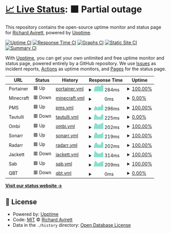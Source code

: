 # [📈 Live Status](https://status.redacted-designs.com): <!--live status--> **🟧 Partial outage**

This repository contains the open-source uptime monitor and status page for [Richard Avirett](https://status.redacted-designs.com), powered by [Upptime](https://github.com/upptime/upptime).

[![Uptime CI](https://github.com/ravirett/megastor-monitor/workflows/Uptime%20CI/badge.svg)](https://github.com/ravirett/megastor-monitor/actions?query=workflow%3A%22Uptime+CI%22)
[![Response Time CI](https://github.com/ravirett/megastor-monitor/workflows/Response%20Time%20CI/badge.svg)](https://github.com/ravirett/megastor-monitor/actions?query=workflow%3A%22Response+Time+CI%22)
[![Graphs CI](https://github.com/ravirett/megastor-monitor/workflows/Graphs%20CI/badge.svg)](https://github.com/ravirett/megastor-monitor/actions?query=workflow%3A%22Graphs+CI%22)
[![Static Site CI](https://github.com/ravirett/megastor-monitor/workflows/Static%20Site%20CI/badge.svg)](https://github.com/ravirett/megastor-monitor/actions?query=workflow%3A%22Static+Site+CI%22)
[![Summary CI](https://github.com/ravirett/megastor-monitor/workflows/Summary%20CI/badge.svg)](https://github.com/ravirett/megastor-monitor/actions?query=workflow%3A%22Summary+CI%22)

With [Upptime](https://upptime.js.org), you can get your own unlimited and free uptime monitor and status page, powered entirely by a GitHub repository. We use [Issues](https://github.com/ravirett/megastor-monitor/issues) as incident reports, [Actions](https://github.com/ravirett/megastor-monitor/actions) as uptime monitors, and [Pages](https://status.redacted-designs.com) for the status page.

<!--start: status pages-->
<!-- This summary is generated by Upptime (https://github.com/upptime/upptime) -->
<!-- Do not edit this manually, your changes will be overwritten -->
<!-- prettier-ignore -->
| URL | Status | History | Response Time | Uptime |
| --- | ------ | ------- | ------------- | ------ |
| <img alt="" src="https://icons.duckduckgo.com/ip3/null.ico" height="13"> Portainer | 🟩 Up | [portainer.yml](https://github.com/ravirett/megastor-monitor/commits/HEAD/history/portainer.yml) | <details><summary><img alt="Response time graph" src="./graphs/portainer/response-time-week.png" height="20"> 284ms</summary><br><a href="https://ravirett.github.io/megastor-monitor/history/portainer"><img alt="Response time 377" src="https://img.shields.io/endpoint?url=https%3A%2F%2Fraw.githubusercontent.com%2Fravirett%2Fmegastor-monitor%2FHEAD%2Fapi%2Fportainer%2Fresponse-time.json"></a><br><a href="https://ravirett.github.io/megastor-monitor/history/portainer"><img alt="24-hour response time 315" src="https://img.shields.io/endpoint?url=https%3A%2F%2Fraw.githubusercontent.com%2Fravirett%2Fmegastor-monitor%2FHEAD%2Fapi%2Fportainer%2Fresponse-time-day.json"></a><br><a href="https://ravirett.github.io/megastor-monitor/history/portainer"><img alt="7-day response time 284" src="https://img.shields.io/endpoint?url=https%3A%2F%2Fraw.githubusercontent.com%2Fravirett%2Fmegastor-monitor%2FHEAD%2Fapi%2Fportainer%2Fresponse-time-week.json"></a><br><a href="https://ravirett.github.io/megastor-monitor/history/portainer"><img alt="30-day response time 377" src="https://img.shields.io/endpoint?url=https%3A%2F%2Fraw.githubusercontent.com%2Fravirett%2Fmegastor-monitor%2FHEAD%2Fapi%2Fportainer%2Fresponse-time-month.json"></a><br><a href="https://ravirett.github.io/megastor-monitor/history/portainer"><img alt="1-year response time 377" src="https://img.shields.io/endpoint?url=https%3A%2F%2Fraw.githubusercontent.com%2Fravirett%2Fmegastor-monitor%2FHEAD%2Fapi%2Fportainer%2Fresponse-time-year.json"></a></details> | <details><summary><a href="https://ravirett.github.io/megastor-monitor/history/portainer">100.00%</a></summary><a href="https://ravirett.github.io/megastor-monitor/history/portainer"><img alt="All-time uptime 99.98%" src="https://img.shields.io/endpoint?url=https%3A%2F%2Fraw.githubusercontent.com%2Fravirett%2Fmegastor-monitor%2FHEAD%2Fapi%2Fportainer%2Fuptime.json"></a><br><a href="https://ravirett.github.io/megastor-monitor/history/portainer"><img alt="24-hour uptime 100.00%" src="https://img.shields.io/endpoint?url=https%3A%2F%2Fraw.githubusercontent.com%2Fravirett%2Fmegastor-monitor%2FHEAD%2Fapi%2Fportainer%2Fuptime-day.json"></a><br><a href="https://ravirett.github.io/megastor-monitor/history/portainer"><img alt="7-day uptime 100.00%" src="https://img.shields.io/endpoint?url=https%3A%2F%2Fraw.githubusercontent.com%2Fravirett%2Fmegastor-monitor%2FHEAD%2Fapi%2Fportainer%2Fuptime-week.json"></a><br><a href="https://ravirett.github.io/megastor-monitor/history/portainer"><img alt="30-day uptime 99.98%" src="https://img.shields.io/endpoint?url=https%3A%2F%2Fraw.githubusercontent.com%2Fravirett%2Fmegastor-monitor%2FHEAD%2Fapi%2Fportainer%2Fuptime-month.json"></a><br><a href="https://ravirett.github.io/megastor-monitor/history/portainer"><img alt="1-year uptime 99.98%" src="https://img.shields.io/endpoint?url=https%3A%2F%2Fraw.githubusercontent.com%2Fravirett%2Fmegastor-monitor%2FHEAD%2Fapi%2Fportainer%2Fuptime-year.json"></a></details>
| <img alt="" src="https://icons.duckduckgo.com/ip3/null.ico" height="13"> Minecraft | 🟥 Down | [minecraft.yml](https://github.com/ravirett/megastor-monitor/commits/HEAD/history/minecraft.yml) | <details><summary><img alt="Response time graph" src="./graphs/minecraft/response-time-week.png" height="20"> 0ms</summary><br><a href="https://ravirett.github.io/megastor-monitor/history/minecraft"><img alt="Response time 0" src="https://img.shields.io/endpoint?url=https%3A%2F%2Fraw.githubusercontent.com%2Fravirett%2Fmegastor-monitor%2FHEAD%2Fapi%2Fminecraft%2Fresponse-time.json"></a><br><a href="https://ravirett.github.io/megastor-monitor/history/minecraft"><img alt="24-hour response time 0" src="https://img.shields.io/endpoint?url=https%3A%2F%2Fraw.githubusercontent.com%2Fravirett%2Fmegastor-monitor%2FHEAD%2Fapi%2Fminecraft%2Fresponse-time-day.json"></a><br><a href="https://ravirett.github.io/megastor-monitor/history/minecraft"><img alt="7-day response time 0" src="https://img.shields.io/endpoint?url=https%3A%2F%2Fraw.githubusercontent.com%2Fravirett%2Fmegastor-monitor%2FHEAD%2Fapi%2Fminecraft%2Fresponse-time-week.json"></a><br><a href="https://ravirett.github.io/megastor-monitor/history/minecraft"><img alt="30-day response time 0" src="https://img.shields.io/endpoint?url=https%3A%2F%2Fraw.githubusercontent.com%2Fravirett%2Fmegastor-monitor%2FHEAD%2Fapi%2Fminecraft%2Fresponse-time-month.json"></a><br><a href="https://ravirett.github.io/megastor-monitor/history/minecraft"><img alt="1-year response time 0" src="https://img.shields.io/endpoint?url=https%3A%2F%2Fraw.githubusercontent.com%2Fravirett%2Fmegastor-monitor%2FHEAD%2Fapi%2Fminecraft%2Fresponse-time-year.json"></a></details> | <details><summary><a href="https://ravirett.github.io/megastor-monitor/history/minecraft">0.00%</a></summary><a href="https://ravirett.github.io/megastor-monitor/history/minecraft"><img alt="All-time uptime 0.00%" src="https://img.shields.io/endpoint?url=https%3A%2F%2Fraw.githubusercontent.com%2Fravirett%2Fmegastor-monitor%2FHEAD%2Fapi%2Fminecraft%2Fuptime.json"></a><br><a href="https://ravirett.github.io/megastor-monitor/history/minecraft"><img alt="24-hour uptime 0.00%" src="https://img.shields.io/endpoint?url=https%3A%2F%2Fraw.githubusercontent.com%2Fravirett%2Fmegastor-monitor%2FHEAD%2Fapi%2Fminecraft%2Fuptime-day.json"></a><br><a href="https://ravirett.github.io/megastor-monitor/history/minecraft"><img alt="7-day uptime 0.00%" src="https://img.shields.io/endpoint?url=https%3A%2F%2Fraw.githubusercontent.com%2Fravirett%2Fmegastor-monitor%2FHEAD%2Fapi%2Fminecraft%2Fuptime-week.json"></a><br><a href="https://ravirett.github.io/megastor-monitor/history/minecraft"><img alt="30-day uptime 0.00%" src="https://img.shields.io/endpoint?url=https%3A%2F%2Fraw.githubusercontent.com%2Fravirett%2Fmegastor-monitor%2FHEAD%2Fapi%2Fminecraft%2Fuptime-month.json"></a><br><a href="https://ravirett.github.io/megastor-monitor/history/minecraft"><img alt="1-year uptime 0.00%" src="https://img.shields.io/endpoint?url=https%3A%2F%2Fraw.githubusercontent.com%2Fravirett%2Fmegastor-monitor%2FHEAD%2Fapi%2Fminecraft%2Fuptime-year.json"></a></details>
| <img alt="" src="https://icons.duckduckgo.com/ip3/null.ico" height="13"> PMS | 🟩 Up | [pms.yml](https://github.com/ravirett/megastor-monitor/commits/HEAD/history/pms.yml) | <details><summary><img alt="Response time graph" src="./graphs/pms/response-time-week.png" height="20"> 296ms</summary><br><a href="https://ravirett.github.io/megastor-monitor/history/pms"><img alt="Response time 319" src="https://img.shields.io/endpoint?url=https%3A%2F%2Fraw.githubusercontent.com%2Fravirett%2Fmegastor-monitor%2FHEAD%2Fapi%2Fpms%2Fresponse-time.json"></a><br><a href="https://ravirett.github.io/megastor-monitor/history/pms"><img alt="24-hour response time 465" src="https://img.shields.io/endpoint?url=https%3A%2F%2Fraw.githubusercontent.com%2Fravirett%2Fmegastor-monitor%2FHEAD%2Fapi%2Fpms%2Fresponse-time-day.json"></a><br><a href="https://ravirett.github.io/megastor-monitor/history/pms"><img alt="7-day response time 296" src="https://img.shields.io/endpoint?url=https%3A%2F%2Fraw.githubusercontent.com%2Fravirett%2Fmegastor-monitor%2FHEAD%2Fapi%2Fpms%2Fresponse-time-week.json"></a><br><a href="https://ravirett.github.io/megastor-monitor/history/pms"><img alt="30-day response time 319" src="https://img.shields.io/endpoint?url=https%3A%2F%2Fraw.githubusercontent.com%2Fravirett%2Fmegastor-monitor%2FHEAD%2Fapi%2Fpms%2Fresponse-time-month.json"></a><br><a href="https://ravirett.github.io/megastor-monitor/history/pms"><img alt="1-year response time 319" src="https://img.shields.io/endpoint?url=https%3A%2F%2Fraw.githubusercontent.com%2Fravirett%2Fmegastor-monitor%2FHEAD%2Fapi%2Fpms%2Fresponse-time-year.json"></a></details> | <details><summary><a href="https://ravirett.github.io/megastor-monitor/history/pms">100.00%</a></summary><a href="https://ravirett.github.io/megastor-monitor/history/pms"><img alt="All-time uptime 99.76%" src="https://img.shields.io/endpoint?url=https%3A%2F%2Fraw.githubusercontent.com%2Fravirett%2Fmegastor-monitor%2FHEAD%2Fapi%2Fpms%2Fuptime.json"></a><br><a href="https://ravirett.github.io/megastor-monitor/history/pms"><img alt="24-hour uptime 100.00%" src="https://img.shields.io/endpoint?url=https%3A%2F%2Fraw.githubusercontent.com%2Fravirett%2Fmegastor-monitor%2FHEAD%2Fapi%2Fpms%2Fuptime-day.json"></a><br><a href="https://ravirett.github.io/megastor-monitor/history/pms"><img alt="7-day uptime 100.00%" src="https://img.shields.io/endpoint?url=https%3A%2F%2Fraw.githubusercontent.com%2Fravirett%2Fmegastor-monitor%2FHEAD%2Fapi%2Fpms%2Fuptime-week.json"></a><br><a href="https://ravirett.github.io/megastor-monitor/history/pms"><img alt="30-day uptime 99.76%" src="https://img.shields.io/endpoint?url=https%3A%2F%2Fraw.githubusercontent.com%2Fravirett%2Fmegastor-monitor%2FHEAD%2Fapi%2Fpms%2Fuptime-month.json"></a><br><a href="https://ravirett.github.io/megastor-monitor/history/pms"><img alt="1-year uptime 99.76%" src="https://img.shields.io/endpoint?url=https%3A%2F%2Fraw.githubusercontent.com%2Fravirett%2Fmegastor-monitor%2FHEAD%2Fapi%2Fpms%2Fuptime-year.json"></a></details>
| <img alt="" src="https://icons.duckduckgo.com/ip3/null.ico" height="13"> Tautulli | 🟥 Down | [tautulli.yml](https://github.com/ravirett/megastor-monitor/commits/HEAD/history/tautulli.yml) | <details><summary><img alt="Response time graph" src="./graphs/tautulli/response-time-week.png" height="20"> 225ms</summary><br><a href="https://ravirett.github.io/megastor-monitor/history/tautulli"><img alt="Response time 260" src="https://img.shields.io/endpoint?url=https%3A%2F%2Fraw.githubusercontent.com%2Fravirett%2Fmegastor-monitor%2FHEAD%2Fapi%2Ftautulli%2Fresponse-time.json"></a><br><a href="https://ravirett.github.io/megastor-monitor/history/tautulli"><img alt="24-hour response time 264" src="https://img.shields.io/endpoint?url=https%3A%2F%2Fraw.githubusercontent.com%2Fravirett%2Fmegastor-monitor%2FHEAD%2Fapi%2Ftautulli%2Fresponse-time-day.json"></a><br><a href="https://ravirett.github.io/megastor-monitor/history/tautulli"><img alt="7-day response time 225" src="https://img.shields.io/endpoint?url=https%3A%2F%2Fraw.githubusercontent.com%2Fravirett%2Fmegastor-monitor%2FHEAD%2Fapi%2Ftautulli%2Fresponse-time-week.json"></a><br><a href="https://ravirett.github.io/megastor-monitor/history/tautulli"><img alt="30-day response time 260" src="https://img.shields.io/endpoint?url=https%3A%2F%2Fraw.githubusercontent.com%2Fravirett%2Fmegastor-monitor%2FHEAD%2Fapi%2Ftautulli%2Fresponse-time-month.json"></a><br><a href="https://ravirett.github.io/megastor-monitor/history/tautulli"><img alt="1-year response time 260" src="https://img.shields.io/endpoint?url=https%3A%2F%2Fraw.githubusercontent.com%2Fravirett%2Fmegastor-monitor%2FHEAD%2Fapi%2Ftautulli%2Fresponse-time-year.json"></a></details> | <details><summary><a href="https://ravirett.github.io/megastor-monitor/history/tautulli">0.00%</a></summary><a href="https://ravirett.github.io/megastor-monitor/history/tautulli"><img alt="All-time uptime 0.00%" src="https://img.shields.io/endpoint?url=https%3A%2F%2Fraw.githubusercontent.com%2Fravirett%2Fmegastor-monitor%2FHEAD%2Fapi%2Ftautulli%2Fuptime.json"></a><br><a href="https://ravirett.github.io/megastor-monitor/history/tautulli"><img alt="24-hour uptime 0.00%" src="https://img.shields.io/endpoint?url=https%3A%2F%2Fraw.githubusercontent.com%2Fravirett%2Fmegastor-monitor%2FHEAD%2Fapi%2Ftautulli%2Fuptime-day.json"></a><br><a href="https://ravirett.github.io/megastor-monitor/history/tautulli"><img alt="7-day uptime 0.00%" src="https://img.shields.io/endpoint?url=https%3A%2F%2Fraw.githubusercontent.com%2Fravirett%2Fmegastor-monitor%2FHEAD%2Fapi%2Ftautulli%2Fuptime-week.json"></a><br><a href="https://ravirett.github.io/megastor-monitor/history/tautulli"><img alt="30-day uptime 0.00%" src="https://img.shields.io/endpoint?url=https%3A%2F%2Fraw.githubusercontent.com%2Fravirett%2Fmegastor-monitor%2FHEAD%2Fapi%2Ftautulli%2Fuptime-month.json"></a><br><a href="https://ravirett.github.io/megastor-monitor/history/tautulli"><img alt="1-year uptime 0.00%" src="https://img.shields.io/endpoint?url=https%3A%2F%2Fraw.githubusercontent.com%2Fravirett%2Fmegastor-monitor%2FHEAD%2Fapi%2Ftautulli%2Fuptime-year.json"></a></details>
| <img alt="" src="https://icons.duckduckgo.com/ip3/null.ico" height="13"> Ombi | 🟩 Up | [ombi.yml](https://github.com/ravirett/megastor-monitor/commits/HEAD/history/ombi.yml) | <details><summary><img alt="Response time graph" src="./graphs/ombi/response-time-week.png" height="20"> 202ms</summary><br><a href="https://ravirett.github.io/megastor-monitor/history/ombi"><img alt="Response time 1176" src="https://img.shields.io/endpoint?url=https%3A%2F%2Fraw.githubusercontent.com%2Fravirett%2Fmegastor-monitor%2FHEAD%2Fapi%2Fombi%2Fresponse-time.json"></a><br><a href="https://ravirett.github.io/megastor-monitor/history/ombi"><img alt="24-hour response time 245" src="https://img.shields.io/endpoint?url=https%3A%2F%2Fraw.githubusercontent.com%2Fravirett%2Fmegastor-monitor%2FHEAD%2Fapi%2Fombi%2Fresponse-time-day.json"></a><br><a href="https://ravirett.github.io/megastor-monitor/history/ombi"><img alt="7-day response time 202" src="https://img.shields.io/endpoint?url=https%3A%2F%2Fraw.githubusercontent.com%2Fravirett%2Fmegastor-monitor%2FHEAD%2Fapi%2Fombi%2Fresponse-time-week.json"></a><br><a href="https://ravirett.github.io/megastor-monitor/history/ombi"><img alt="30-day response time 1176" src="https://img.shields.io/endpoint?url=https%3A%2F%2Fraw.githubusercontent.com%2Fravirett%2Fmegastor-monitor%2FHEAD%2Fapi%2Fombi%2Fresponse-time-month.json"></a><br><a href="https://ravirett.github.io/megastor-monitor/history/ombi"><img alt="1-year response time 1176" src="https://img.shields.io/endpoint?url=https%3A%2F%2Fraw.githubusercontent.com%2Fravirett%2Fmegastor-monitor%2FHEAD%2Fapi%2Fombi%2Fresponse-time-year.json"></a></details> | <details><summary><a href="https://ravirett.github.io/megastor-monitor/history/ombi">100.00%</a></summary><a href="https://ravirett.github.io/megastor-monitor/history/ombi"><img alt="All-time uptime 99.73%" src="https://img.shields.io/endpoint?url=https%3A%2F%2Fraw.githubusercontent.com%2Fravirett%2Fmegastor-monitor%2FHEAD%2Fapi%2Fombi%2Fuptime.json"></a><br><a href="https://ravirett.github.io/megastor-monitor/history/ombi"><img alt="24-hour uptime 100.00%" src="https://img.shields.io/endpoint?url=https%3A%2F%2Fraw.githubusercontent.com%2Fravirett%2Fmegastor-monitor%2FHEAD%2Fapi%2Fombi%2Fuptime-day.json"></a><br><a href="https://ravirett.github.io/megastor-monitor/history/ombi"><img alt="7-day uptime 100.00%" src="https://img.shields.io/endpoint?url=https%3A%2F%2Fraw.githubusercontent.com%2Fravirett%2Fmegastor-monitor%2FHEAD%2Fapi%2Fombi%2Fuptime-week.json"></a><br><a href="https://ravirett.github.io/megastor-monitor/history/ombi"><img alt="30-day uptime 99.73%" src="https://img.shields.io/endpoint?url=https%3A%2F%2Fraw.githubusercontent.com%2Fravirett%2Fmegastor-monitor%2FHEAD%2Fapi%2Fombi%2Fuptime-month.json"></a><br><a href="https://ravirett.github.io/megastor-monitor/history/ombi"><img alt="1-year uptime 99.73%" src="https://img.shields.io/endpoint?url=https%3A%2F%2Fraw.githubusercontent.com%2Fravirett%2Fmegastor-monitor%2FHEAD%2Fapi%2Fombi%2Fuptime-year.json"></a></details>
| <img alt="" src="https://icons.duckduckgo.com/ip3/null.ico" height="13"> Sonarr | 🟩 Up | [sonarr.yml](https://github.com/ravirett/megastor-monitor/commits/HEAD/history/sonarr.yml) | <details><summary><img alt="Response time graph" src="./graphs/sonarr/response-time-week.png" height="20"> 219ms</summary><br><a href="https://ravirett.github.io/megastor-monitor/history/sonarr"><img alt="Response time 233" src="https://img.shields.io/endpoint?url=https%3A%2F%2Fraw.githubusercontent.com%2Fravirett%2Fmegastor-monitor%2FHEAD%2Fapi%2Fsonarr%2Fresponse-time.json"></a><br><a href="https://ravirett.github.io/megastor-monitor/history/sonarr"><img alt="24-hour response time 286" src="https://img.shields.io/endpoint?url=https%3A%2F%2Fraw.githubusercontent.com%2Fravirett%2Fmegastor-monitor%2FHEAD%2Fapi%2Fsonarr%2Fresponse-time-day.json"></a><br><a href="https://ravirett.github.io/megastor-monitor/history/sonarr"><img alt="7-day response time 219" src="https://img.shields.io/endpoint?url=https%3A%2F%2Fraw.githubusercontent.com%2Fravirett%2Fmegastor-monitor%2FHEAD%2Fapi%2Fsonarr%2Fresponse-time-week.json"></a><br><a href="https://ravirett.github.io/megastor-monitor/history/sonarr"><img alt="30-day response time 233" src="https://img.shields.io/endpoint?url=https%3A%2F%2Fraw.githubusercontent.com%2Fravirett%2Fmegastor-monitor%2FHEAD%2Fapi%2Fsonarr%2Fresponse-time-month.json"></a><br><a href="https://ravirett.github.io/megastor-monitor/history/sonarr"><img alt="1-year response time 233" src="https://img.shields.io/endpoint?url=https%3A%2F%2Fraw.githubusercontent.com%2Fravirett%2Fmegastor-monitor%2FHEAD%2Fapi%2Fsonarr%2Fresponse-time-year.json"></a></details> | <details><summary><a href="https://ravirett.github.io/megastor-monitor/history/sonarr">100.00%</a></summary><a href="https://ravirett.github.io/megastor-monitor/history/sonarr"><img alt="All-time uptime 99.75%" src="https://img.shields.io/endpoint?url=https%3A%2F%2Fraw.githubusercontent.com%2Fravirett%2Fmegastor-monitor%2FHEAD%2Fapi%2Fsonarr%2Fuptime.json"></a><br><a href="https://ravirett.github.io/megastor-monitor/history/sonarr"><img alt="24-hour uptime 100.00%" src="https://img.shields.io/endpoint?url=https%3A%2F%2Fraw.githubusercontent.com%2Fravirett%2Fmegastor-monitor%2FHEAD%2Fapi%2Fsonarr%2Fuptime-day.json"></a><br><a href="https://ravirett.github.io/megastor-monitor/history/sonarr"><img alt="7-day uptime 100.00%" src="https://img.shields.io/endpoint?url=https%3A%2F%2Fraw.githubusercontent.com%2Fravirett%2Fmegastor-monitor%2FHEAD%2Fapi%2Fsonarr%2Fuptime-week.json"></a><br><a href="https://ravirett.github.io/megastor-monitor/history/sonarr"><img alt="30-day uptime 99.75%" src="https://img.shields.io/endpoint?url=https%3A%2F%2Fraw.githubusercontent.com%2Fravirett%2Fmegastor-monitor%2FHEAD%2Fapi%2Fsonarr%2Fuptime-month.json"></a><br><a href="https://ravirett.github.io/megastor-monitor/history/sonarr"><img alt="1-year uptime 99.75%" src="https://img.shields.io/endpoint?url=https%3A%2F%2Fraw.githubusercontent.com%2Fravirett%2Fmegastor-monitor%2FHEAD%2Fapi%2Fsonarr%2Fuptime-year.json"></a></details>
| <img alt="" src="https://icons.duckduckgo.com/ip3/null.ico" height="13"> Radarr | 🟩 Up | [radarr.yml](https://github.com/ravirett/megastor-monitor/commits/HEAD/history/radarr.yml) | <details><summary><img alt="Response time graph" src="./graphs/radarr/response-time-week.png" height="20"> 202ms</summary><br><a href="https://ravirett.github.io/megastor-monitor/history/radarr"><img alt="Response time 221" src="https://img.shields.io/endpoint?url=https%3A%2F%2Fraw.githubusercontent.com%2Fravirett%2Fmegastor-monitor%2FHEAD%2Fapi%2Fradarr%2Fresponse-time.json"></a><br><a href="https://ravirett.github.io/megastor-monitor/history/radarr"><img alt="24-hour response time 220" src="https://img.shields.io/endpoint?url=https%3A%2F%2Fraw.githubusercontent.com%2Fravirett%2Fmegastor-monitor%2FHEAD%2Fapi%2Fradarr%2Fresponse-time-day.json"></a><br><a href="https://ravirett.github.io/megastor-monitor/history/radarr"><img alt="7-day response time 202" src="https://img.shields.io/endpoint?url=https%3A%2F%2Fraw.githubusercontent.com%2Fravirett%2Fmegastor-monitor%2FHEAD%2Fapi%2Fradarr%2Fresponse-time-week.json"></a><br><a href="https://ravirett.github.io/megastor-monitor/history/radarr"><img alt="30-day response time 221" src="https://img.shields.io/endpoint?url=https%3A%2F%2Fraw.githubusercontent.com%2Fravirett%2Fmegastor-monitor%2FHEAD%2Fapi%2Fradarr%2Fresponse-time-month.json"></a><br><a href="https://ravirett.github.io/megastor-monitor/history/radarr"><img alt="1-year response time 221" src="https://img.shields.io/endpoint?url=https%3A%2F%2Fraw.githubusercontent.com%2Fravirett%2Fmegastor-monitor%2FHEAD%2Fapi%2Fradarr%2Fresponse-time-year.json"></a></details> | <details><summary><a href="https://ravirett.github.io/megastor-monitor/history/radarr">100.00%</a></summary><a href="https://ravirett.github.io/megastor-monitor/history/radarr"><img alt="All-time uptime 99.75%" src="https://img.shields.io/endpoint?url=https%3A%2F%2Fraw.githubusercontent.com%2Fravirett%2Fmegastor-monitor%2FHEAD%2Fapi%2Fradarr%2Fuptime.json"></a><br><a href="https://ravirett.github.io/megastor-monitor/history/radarr"><img alt="24-hour uptime 100.00%" src="https://img.shields.io/endpoint?url=https%3A%2F%2Fraw.githubusercontent.com%2Fravirett%2Fmegastor-monitor%2FHEAD%2Fapi%2Fradarr%2Fuptime-day.json"></a><br><a href="https://ravirett.github.io/megastor-monitor/history/radarr"><img alt="7-day uptime 100.00%" src="https://img.shields.io/endpoint?url=https%3A%2F%2Fraw.githubusercontent.com%2Fravirett%2Fmegastor-monitor%2FHEAD%2Fapi%2Fradarr%2Fuptime-week.json"></a><br><a href="https://ravirett.github.io/megastor-monitor/history/radarr"><img alt="30-day uptime 99.75%" src="https://img.shields.io/endpoint?url=https%3A%2F%2Fraw.githubusercontent.com%2Fravirett%2Fmegastor-monitor%2FHEAD%2Fapi%2Fradarr%2Fuptime-month.json"></a><br><a href="https://ravirett.github.io/megastor-monitor/history/radarr"><img alt="1-year uptime 99.75%" src="https://img.shields.io/endpoint?url=https%3A%2F%2Fraw.githubusercontent.com%2Fravirett%2Fmegastor-monitor%2FHEAD%2Fapi%2Fradarr%2Fuptime-year.json"></a></details>
| <img alt="" src="https://icons.duckduckgo.com/ip3/null.ico" height="13"> Jackett | 🟥 Down | [jackett.yml](https://github.com/ravirett/megastor-monitor/commits/HEAD/history/jackett.yml) | <details><summary><img alt="Response time graph" src="./graphs/jackett/response-time-week.png" height="20"> 314ms</summary><br><a href="https://ravirett.github.io/megastor-monitor/history/jackett"><img alt="Response time 310" src="https://img.shields.io/endpoint?url=https%3A%2F%2Fraw.githubusercontent.com%2Fravirett%2Fmegastor-monitor%2FHEAD%2Fapi%2Fjackett%2Fresponse-time.json"></a><br><a href="https://ravirett.github.io/megastor-monitor/history/jackett"><img alt="24-hour response time 331" src="https://img.shields.io/endpoint?url=https%3A%2F%2Fraw.githubusercontent.com%2Fravirett%2Fmegastor-monitor%2FHEAD%2Fapi%2Fjackett%2Fresponse-time-day.json"></a><br><a href="https://ravirett.github.io/megastor-monitor/history/jackett"><img alt="7-day response time 314" src="https://img.shields.io/endpoint?url=https%3A%2F%2Fraw.githubusercontent.com%2Fravirett%2Fmegastor-monitor%2FHEAD%2Fapi%2Fjackett%2Fresponse-time-week.json"></a><br><a href="https://ravirett.github.io/megastor-monitor/history/jackett"><img alt="30-day response time 310" src="https://img.shields.io/endpoint?url=https%3A%2F%2Fraw.githubusercontent.com%2Fravirett%2Fmegastor-monitor%2FHEAD%2Fapi%2Fjackett%2Fresponse-time-month.json"></a><br><a href="https://ravirett.github.io/megastor-monitor/history/jackett"><img alt="1-year response time 310" src="https://img.shields.io/endpoint?url=https%3A%2F%2Fraw.githubusercontent.com%2Fravirett%2Fmegastor-monitor%2FHEAD%2Fapi%2Fjackett%2Fresponse-time-year.json"></a></details> | <details><summary><a href="https://ravirett.github.io/megastor-monitor/history/jackett">100.00%</a></summary><a href="https://ravirett.github.io/megastor-monitor/history/jackett"><img alt="All-time uptime 99.98%" src="https://img.shields.io/endpoint?url=https%3A%2F%2Fraw.githubusercontent.com%2Fravirett%2Fmegastor-monitor%2FHEAD%2Fapi%2Fjackett%2Fuptime.json"></a><br><a href="https://ravirett.github.io/megastor-monitor/history/jackett"><img alt="24-hour uptime 99.99%" src="https://img.shields.io/endpoint?url=https%3A%2F%2Fraw.githubusercontent.com%2Fravirett%2Fmegastor-monitor%2FHEAD%2Fapi%2Fjackett%2Fuptime-day.json"></a><br><a href="https://ravirett.github.io/megastor-monitor/history/jackett"><img alt="7-day uptime 100.00%" src="https://img.shields.io/endpoint?url=https%3A%2F%2Fraw.githubusercontent.com%2Fravirett%2Fmegastor-monitor%2FHEAD%2Fapi%2Fjackett%2Fuptime-week.json"></a><br><a href="https://ravirett.github.io/megastor-monitor/history/jackett"><img alt="30-day uptime 99.98%" src="https://img.shields.io/endpoint?url=https%3A%2F%2Fraw.githubusercontent.com%2Fravirett%2Fmegastor-monitor%2FHEAD%2Fapi%2Fjackett%2Fuptime-month.json"></a><br><a href="https://ravirett.github.io/megastor-monitor/history/jackett"><img alt="1-year uptime 99.98%" src="https://img.shields.io/endpoint?url=https%3A%2F%2Fraw.githubusercontent.com%2Fravirett%2Fmegastor-monitor%2FHEAD%2Fapi%2Fjackett%2Fuptime-year.json"></a></details>
| <img alt="" src="https://icons.duckduckgo.com/ip3/null.ico" height="13"> Sab | 🟩 Up | [sab.yml](https://github.com/ravirett/megastor-monitor/commits/HEAD/history/sab.yml) | <details><summary><img alt="Response time graph" src="./graphs/sab/response-time-week.png" height="20"> 209ms</summary><br><a href="https://ravirett.github.io/megastor-monitor/history/sab"><img alt="Response time 247" src="https://img.shields.io/endpoint?url=https%3A%2F%2Fraw.githubusercontent.com%2Fravirett%2Fmegastor-monitor%2FHEAD%2Fapi%2Fsab%2Fresponse-time.json"></a><br><a href="https://ravirett.github.io/megastor-monitor/history/sab"><img alt="24-hour response time 238" src="https://img.shields.io/endpoint?url=https%3A%2F%2Fraw.githubusercontent.com%2Fravirett%2Fmegastor-monitor%2FHEAD%2Fapi%2Fsab%2Fresponse-time-day.json"></a><br><a href="https://ravirett.github.io/megastor-monitor/history/sab"><img alt="7-day response time 209" src="https://img.shields.io/endpoint?url=https%3A%2F%2Fraw.githubusercontent.com%2Fravirett%2Fmegastor-monitor%2FHEAD%2Fapi%2Fsab%2Fresponse-time-week.json"></a><br><a href="https://ravirett.github.io/megastor-monitor/history/sab"><img alt="30-day response time 247" src="https://img.shields.io/endpoint?url=https%3A%2F%2Fraw.githubusercontent.com%2Fravirett%2Fmegastor-monitor%2FHEAD%2Fapi%2Fsab%2Fresponse-time-month.json"></a><br><a href="https://ravirett.github.io/megastor-monitor/history/sab"><img alt="1-year response time 247" src="https://img.shields.io/endpoint?url=https%3A%2F%2Fraw.githubusercontent.com%2Fravirett%2Fmegastor-monitor%2FHEAD%2Fapi%2Fsab%2Fresponse-time-year.json"></a></details> | <details><summary><a href="https://ravirett.github.io/megastor-monitor/history/sab">100.00%</a></summary><a href="https://ravirett.github.io/megastor-monitor/history/sab"><img alt="All-time uptime 99.80%" src="https://img.shields.io/endpoint?url=https%3A%2F%2Fraw.githubusercontent.com%2Fravirett%2Fmegastor-monitor%2FHEAD%2Fapi%2Fsab%2Fuptime.json"></a><br><a href="https://ravirett.github.io/megastor-monitor/history/sab"><img alt="24-hour uptime 100.00%" src="https://img.shields.io/endpoint?url=https%3A%2F%2Fraw.githubusercontent.com%2Fravirett%2Fmegastor-monitor%2FHEAD%2Fapi%2Fsab%2Fuptime-day.json"></a><br><a href="https://ravirett.github.io/megastor-monitor/history/sab"><img alt="7-day uptime 100.00%" src="https://img.shields.io/endpoint?url=https%3A%2F%2Fraw.githubusercontent.com%2Fravirett%2Fmegastor-monitor%2FHEAD%2Fapi%2Fsab%2Fuptime-week.json"></a><br><a href="https://ravirett.github.io/megastor-monitor/history/sab"><img alt="30-day uptime 99.80%" src="https://img.shields.io/endpoint?url=https%3A%2F%2Fraw.githubusercontent.com%2Fravirett%2Fmegastor-monitor%2FHEAD%2Fapi%2Fsab%2Fuptime-month.json"></a><br><a href="https://ravirett.github.io/megastor-monitor/history/sab"><img alt="1-year uptime 99.80%" src="https://img.shields.io/endpoint?url=https%3A%2F%2Fraw.githubusercontent.com%2Fravirett%2Fmegastor-monitor%2FHEAD%2Fapi%2Fsab%2Fuptime-year.json"></a></details>
| <img alt="" src="https://icons.duckduckgo.com/ip3/null.ico" height="13"> QBT | 🟥 Down | [qbt.yml](https://github.com/ravirett/megastor-monitor/commits/HEAD/history/qbt.yml) | <details><summary><img alt="Response time graph" src="./graphs/qbt/response-time-week.png" height="20"> 0ms</summary><br><a href="https://ravirett.github.io/megastor-monitor/history/qbt"><img alt="Response time 0" src="https://img.shields.io/endpoint?url=https%3A%2F%2Fraw.githubusercontent.com%2Fravirett%2Fmegastor-monitor%2FHEAD%2Fapi%2Fqbt%2Fresponse-time.json"></a><br><a href="https://ravirett.github.io/megastor-monitor/history/qbt"><img alt="24-hour response time 0" src="https://img.shields.io/endpoint?url=https%3A%2F%2Fraw.githubusercontent.com%2Fravirett%2Fmegastor-monitor%2FHEAD%2Fapi%2Fqbt%2Fresponse-time-day.json"></a><br><a href="https://ravirett.github.io/megastor-monitor/history/qbt"><img alt="7-day response time 0" src="https://img.shields.io/endpoint?url=https%3A%2F%2Fraw.githubusercontent.com%2Fravirett%2Fmegastor-monitor%2FHEAD%2Fapi%2Fqbt%2Fresponse-time-week.json"></a><br><a href="https://ravirett.github.io/megastor-monitor/history/qbt"><img alt="30-day response time 0" src="https://img.shields.io/endpoint?url=https%3A%2F%2Fraw.githubusercontent.com%2Fravirett%2Fmegastor-monitor%2FHEAD%2Fapi%2Fqbt%2Fresponse-time-month.json"></a><br><a href="https://ravirett.github.io/megastor-monitor/history/qbt"><img alt="1-year response time 0" src="https://img.shields.io/endpoint?url=https%3A%2F%2Fraw.githubusercontent.com%2Fravirett%2Fmegastor-monitor%2FHEAD%2Fapi%2Fqbt%2Fresponse-time-year.json"></a></details> | <details><summary><a href="https://ravirett.github.io/megastor-monitor/history/qbt">0.00%</a></summary><a href="https://ravirett.github.io/megastor-monitor/history/qbt"><img alt="All-time uptime 0.00%" src="https://img.shields.io/endpoint?url=https%3A%2F%2Fraw.githubusercontent.com%2Fravirett%2Fmegastor-monitor%2FHEAD%2Fapi%2Fqbt%2Fuptime.json"></a><br><a href="https://ravirett.github.io/megastor-monitor/history/qbt"><img alt="24-hour uptime 0.00%" src="https://img.shields.io/endpoint?url=https%3A%2F%2Fraw.githubusercontent.com%2Fravirett%2Fmegastor-monitor%2FHEAD%2Fapi%2Fqbt%2Fuptime-day.json"></a><br><a href="https://ravirett.github.io/megastor-monitor/history/qbt"><img alt="7-day uptime 0.00%" src="https://img.shields.io/endpoint?url=https%3A%2F%2Fraw.githubusercontent.com%2Fravirett%2Fmegastor-monitor%2FHEAD%2Fapi%2Fqbt%2Fuptime-week.json"></a><br><a href="https://ravirett.github.io/megastor-monitor/history/qbt"><img alt="30-day uptime 0.00%" src="https://img.shields.io/endpoint?url=https%3A%2F%2Fraw.githubusercontent.com%2Fravirett%2Fmegastor-monitor%2FHEAD%2Fapi%2Fqbt%2Fuptime-month.json"></a><br><a href="https://ravirett.github.io/megastor-monitor/history/qbt"><img alt="1-year uptime 0.00%" src="https://img.shields.io/endpoint?url=https%3A%2F%2Fraw.githubusercontent.com%2Fravirett%2Fmegastor-monitor%2FHEAD%2Fapi%2Fqbt%2Fuptime-year.json"></a></details>

<!--end: status pages-->

[**Visit our status website →**](https://status.redacted-designs.com)

## 📄 License

- Powered by: [Upptime](https://github.com/upptime/upptime)
- Code: [MIT](./LICENSE) © [Richard Avirett](https://status.redacted-designs.com)
- Data in the `./history` directory: [Open Database License](https://opendatacommons.org/licenses/odbl/1-0/)

